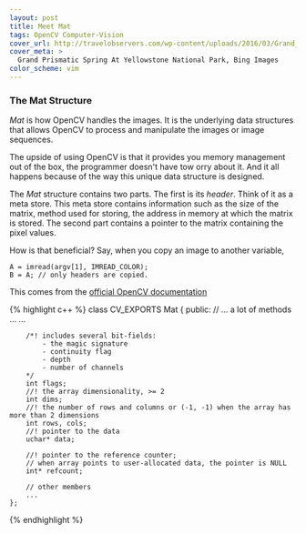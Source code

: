 ```yaml
---
layout: post
title: Meet Mat
tags: OpenCV Computer-Vision
cover_url: http://travelobservers.com/wp-content/uploads/2016/03/Grand_Prismatic_Spring2.jpg
cover_meta: >
  Grand Prismatic Spring At Yellowstone National Park, Bing Images
color_scheme: vim
---
```


### The Mat Structure

_Mat_ is how OpenCV handles the images. It is the underlying data structures that allows OpenCV to process and manipulate the images or image sequences.

The upside of using OpenCV is that it provides you memory management out of the box, the programmer doesn't have tow orry about it. And it all happens because of the way this unique data structure is designed.

The _Mat_ structure contains two parts. The first is its _header_. Think of it as a meta store. This meta store contains information such as the size of the matrix, method used for storing, the address in memory at which the matrix is stored. The second part contains a pointer to the matrix containing the pixel values.

How is that beneficial? Say, when you copy an image to another variable, 

    A = imread(argv[1], IMREAD_COLOR); 
    B = A; // only headers are copied.

This comes from the [official OpenCV documentation]()


{% highlight c++ %}
    class CV_EXPORTS Mat
    {
    public:
        // ... a lot of methods ...
        ...

        /*! includes several bit-fields:
            - the magic signature
            - continuity flag
            - depth
            - number of channels
        */
        int flags;
        //! the array dimensionality, >= 2
        int dims;
        //! the number of rows and columns or (-1, -1) when the array has more than 2 dimensions
        int rows, cols;
        //! pointer to the data
        uchar* data;

        //! pointer to the reference counter;
        // when array points to user-allocated data, the pointer is NULL
        int* refcount;

        // other members
        ...
    };
{% endhighlight %}